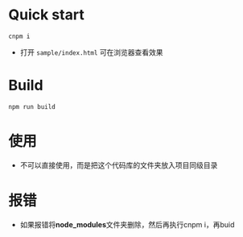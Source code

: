 # Quick start

```
cnpm i
```

- 打开 `sample/index.html` 可在浏览器查看效果
 
 
# Build
```
npm run build
```

# 使用
- 不可以直接使用，而是把这个代码库的文件夹放入项目同级目录

# 报错
- 如果报错将**node_modules**文件夹删除，然后再执行cnpm i，再buid